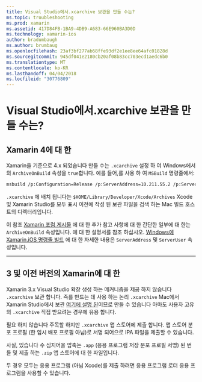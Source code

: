 ```yaml
---
title: Visual Studio에서.xcarchive 보관을 만들 수는?
ms.topic: troubleshooting
ms.prod: xamarin
ms.assetid: 417D84FB-1BA9-4DB9-A683-66E960BA3D0D
ms.technology: xamarin-ios
author: bradumbaugh
ms.author: brumbaug
ms.openlocfilehash: 23af3bf277ab68ffe93df2e1ee8ee64afc01828d
ms.sourcegitcommit: 945df041e2180cb20af08b83cc703ecd1aedc6b0
ms.translationtype: MT
ms.contentlocale: ko-KR
ms.lasthandoff: 04/04/2018
ms.locfileid: "30776809"
---
```

# <a name="is-it-possible-to-create-a-xcarchive-archive-from-visual-studio"></a>Visual Studio에서.xcarchive 보관을 만들 수는?

## <a name="for-xamarin-4"></a>Xamarin 4에 대 한

Xamarin을 기준으로 4.x 되었습니다 만들 수는 `.xcarchive` 설정 하 여 Windows에서의 `ArchiveOnBuild` 속성을 `true`합니다. 예를 들어,를 사용 하 여 `MSBuild` 명령줄에서:

```bash
msbuild /p:Configuration=Release /p:ServerAddress=10.211.55.2 /p:ServerUser=xamUser /p:Platform=iPhone /p:ArchiveOnBuild=true /t:"Build" MyProject.csproj
```

`.xcarchive` 에 배치 됩니다는 `$HOME/Library/Developer/Xcode/Archives` Xcode 및 Xamarin Studio를 모두 표시 이전에 작성 된 보관 파일을 검색 하는 Mac 빌드 호스트의 디렉터리입니다.

이 참조 [Xamarin 포럼 게시물](https://forums.xamarin.com/discussion/comment/156635/#Comment_156635) 에 대 한 추가 참고 사항에 대 한 간단한 일부에 대 한는 `ArchiveOnBuild` 속성입니다. 에 대 한 설명서를 참조 하십시오. [Windows에 Xamarin.iOS 명령줄 빌드](~/ios/get-started/installation/windows/connecting-to-mac/index.md) 에 대 한 자세한 내용은 `ServerAddress` 및 `ServerUser` 속성입니다.

* * *

## <a name="for-xamarin-3-and-earlier"></a>3 및 이전 버전의 Xamarin에 대 한

Xamarin 3.x Visual Studio 확장 생성 하는 메커니즘을 제공 하지 않습니다 `.xcarchive` 보관 합니다. 즉를 만드는 데 사용 하는 논리 `.xcarchive` Mac에서 Xamarin Studio에서 보관 [여기에 설명 된](https://bugzilla.xamarin.com/show_bug.cgi?id=35#c5)이므로 만들 수 있습니다 아마도 사용자 고유의 `.xcarchive` 직접 받으려는 경우에 유용 합니다.

필요 하지 않습니다 주목할 하지만 `.xcarchive` 앱 스토어에 제출 합니다. 앱 스토어 분포 프로필 (한 임시 배포 프로필 아님)로 서명 되어으로 IPA 파일을 제출할 수 있습니다.

사실, 있습니다 수 심지어을 압축는 `.app` (응용 프로그램 저장 분포 프로필 서명) 된 번들 및 제출 하는 `.zip` 앱 스토어에 대 한 파일입니다.

두 경우 모두는 응용 프로그램 (아님 Xcode)를 제출 하려면 응용 프로그램 로더 응용 프로그램을 사용할 수 있습니다.

